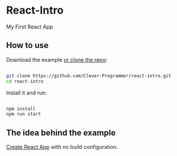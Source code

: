 # React-Intro
My First React App

## How to use

Download the example [or clone the repo](https://github.com/Clever-Programmer/react-intro):

```bash

git clone https://github.com/Clever-Programmer/react-intro.git
cd react-intro

```

Install it and run:

```bash

npm install
npm run start

```

## The idea behind the example

[Create React App](https://github.com/facebook/create-react-app) with no build configuration.
